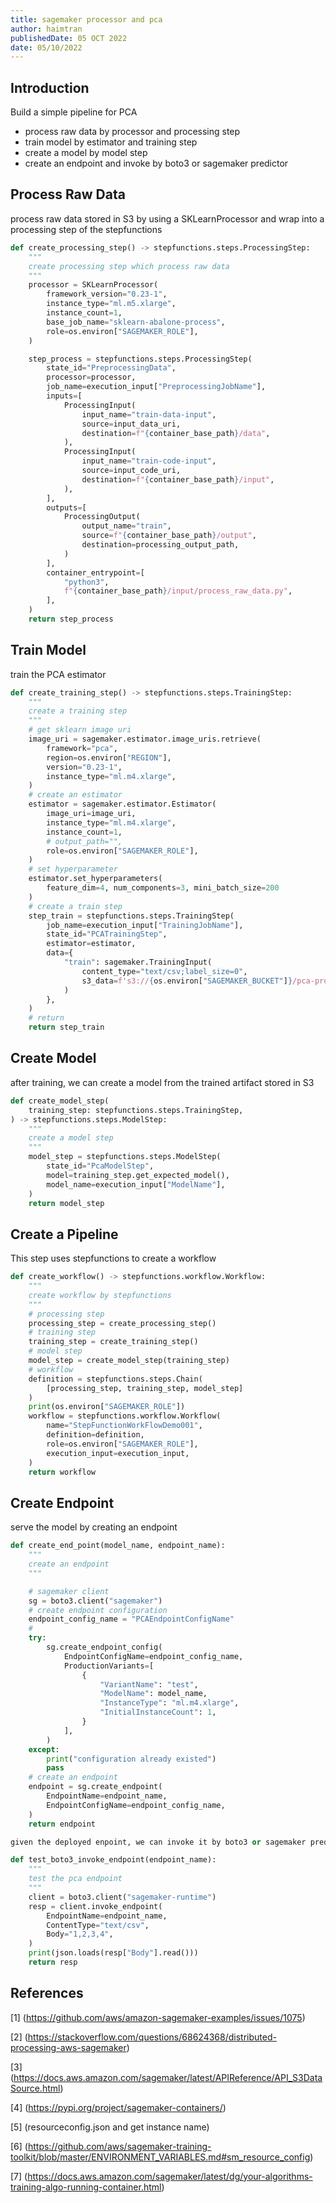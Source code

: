 ```yaml
---
title: sagemaker processor and pca
author: haimtran
publishedDate: 05 OCT 2022
date: 05/10/2022
---
```


## Introduction

Build a simple pipeline for PCA

- process raw data by processor and processing step
- train model by estimator and training step
- create a model by model step
- create an endpoint and invoke by boto3 or sagemaker predictor

## Process Raw Data

process raw data stored in S3 by using a SKLearnProcessor and wrap into a processing step of the stepfunctions

```py
def create_processing_step() -> stepfunctions.steps.ProcessingStep:
    """
    create processing step which process raw data
    """
    processor = SKLearnProcessor(
        framework_version="0.23-1",
        instance_type="ml.m5.xlarge",
        instance_count=1,
        base_job_name="sklearn-abalone-process",
        role=os.environ["SAGEMAKER_ROLE"],
    )

    step_process = stepfunctions.steps.ProcessingStep(
        state_id="PreprocessingData",
        processor=processor,
        job_name=execution_input["PreprocessingJobName"],
        inputs=[
            ProcessingInput(
                input_name="train-data-input",
                source=input_data_uri,
                destination=f"{container_base_path}/data",
            ),
            ProcessingInput(
                input_name="train-code-input",
                source=input_code_uri,
                destination=f"{container_base_path}/input",
            ),
        ],
        outputs=[
            ProcessingOutput(
                output_name="train",
                source=f"{container_base_path}/output",
                destination=processing_output_path,
            )
        ],
        container_entrypoint=[
            "python3",
            f"{container_base_path}/input/process_raw_data.py",
        ],
    )
    return step_process
```

## Train Model

train the PCA estimator

```py
def create_training_step() -> stepfunctions.steps.TrainingStep:
    """
    create a training step
    """
    # get sklearn image uri
    image_uri = sagemaker.estimator.image_uris.retrieve(
        framework="pca",
        region=os.environ["REGION"],
        version="0.23-1",
        instance_type="ml.m4.xlarge",
    )
    # create an estimator
    estimator = sagemaker.estimator.Estimator(
        image_uri=image_uri,
        instance_type="ml.m4.xlarge",
        instance_count=1,
        # output_path="",
        role=os.environ["SAGEMAKER_ROLE"],
    )
    # set hyperparameter
    estimator.set_hyperparameters(
        feature_dim=4, num_components=3, mini_batch_size=200
    )
    # create a train step
    step_train = stepfunctions.steps.TrainingStep(
        job_name=execution_input["TrainingJobName"],
        state_id="PCATrainingStep",
        estimator=estimator,
        data={
            "train": sagemaker.TrainingInput(
                content_type="text/csv;label_size=0",
                s3_data=f's3://{os.environ["SAGEMAKER_BUCKET"]}/pca-processed-data',
            )
        },
    )
    # return
    return step_train
```

## Create Model

after training, we can create a model from the trained artifact stored in S3

```py
def create_model_step(
    training_step: stepfunctions.steps.TrainingStep,
) -> stepfunctions.steps.ModelStep:
    """
    create a model step
    """
    model_step = stepfunctions.steps.ModelStep(
        state_id="PcaModelStep",
        model=training_step.get_expected_model(),
        model_name=execution_input["ModelName"],
    )
    return model_step
```

## Create a Pipeline

This step uses stepfunctions to create a workflow

```py
def create_workflow() -> stepfunctions.workflow.Workflow:
    """
    create workflow by stepfunctions
    """
    # processing step
    processing_step = create_processing_step()
    # training step
    training_step = create_training_step()
    # model step
    model_step = create_model_step(training_step)
    # workflow
    definition = stepfunctions.steps.Chain(
        [processing_step, training_step, model_step]
    )
    print(os.environ["SAGEMAKER_ROLE"])
    workflow = stepfunctions.workflow.Workflow(
        name="StepFunctionWorkFlowDemo001",
        definition=definition,
        role=os.environ["SAGEMAKER_ROLE"],
        execution_input=execution_input,
    )
    return workflow
```

## Create Endpoint

serve the model by creating an endpoint

```py
def create_end_point(model_name, endpoint_name):
    """
    create an endpoint
    """

    # sagemaker client
    sg = boto3.client("sagemaker")
    # create endpoint configuration
    endpoint_config_name = "PCAEndpointConfigName"
    #
    try:
        sg.create_endpoint_config(
            EndpointConfigName=endpoint_config_name,
            ProductionVariants=[
                {
                    "VariantName": "test",
                    "ModelName": model_name,
                    "InstanceType": "ml.m4.xlarge",
                    "InitialInstanceCount": 1,
                }
            ],
        )
    except:
        print("configuration already existed")
        pass
    # create an endpoint
    endpoint = sg.create_endpoint(
        EndpointName=endpoint_name,
        EndpointConfigName=endpoint_config_name,
    )
    return endpoint

given the deployed enpoint, we can invoke it by boto3 or sagemaker predictor

def test_boto3_invoke_endpoint(endpoint_name):
    """
    test the pca endpoint
    """
    client = boto3.client("sagemaker-runtime")
    resp = client.invoke_endpoint(
        EndpointName=endpoint_name,
        ContentType="text/csv",
        Body="1,2,3,4",
    )
    print(json.loads(resp["Body"].read()))
    return resp

```

## References

[1] (https://github.com/aws/amazon-sagemaker-examples/issues/1075)

[2] (https://stackoverflow.com/questions/68624368/distributed-processing-aws-sagemaker)

[3] (https://docs.aws.amazon.com/sagemaker/latest/APIReference/API_S3DataSource.html)

[4] (https://pypi.org/project/sagemaker-containers/)

[5] (resourceconfig.json and get instance name)

[6] (https://github.com/aws/sagemaker-training-toolkit/blob/master/ENVIRONMENT_VARIABLES.md#sm_resource_config)

[7] (https://docs.aws.amazon.com/sagemaker/latest/dg/your-algorithms-training-algo-running-container.html)
